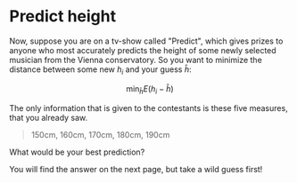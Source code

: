 # Predict height

Now, suppose you are on a tv-show called "Predict", which gives prizes to anyone who most accurately predicts the height of some newly selected musician from the Vienna conservatory. So you want to minimize the distance between some new $h_i$ and your guess $\hat{h}$: 

$$\min_{\hat{h}} E(h_i-\hat{h})$$

The only information that is given to the contestants is these five measures, that you already saw.

>150cm, 160cm, 170cm, 180cm, 190cm

What would be your best prediction? 

You will find the answer on the next page, but take a wild guess first!


